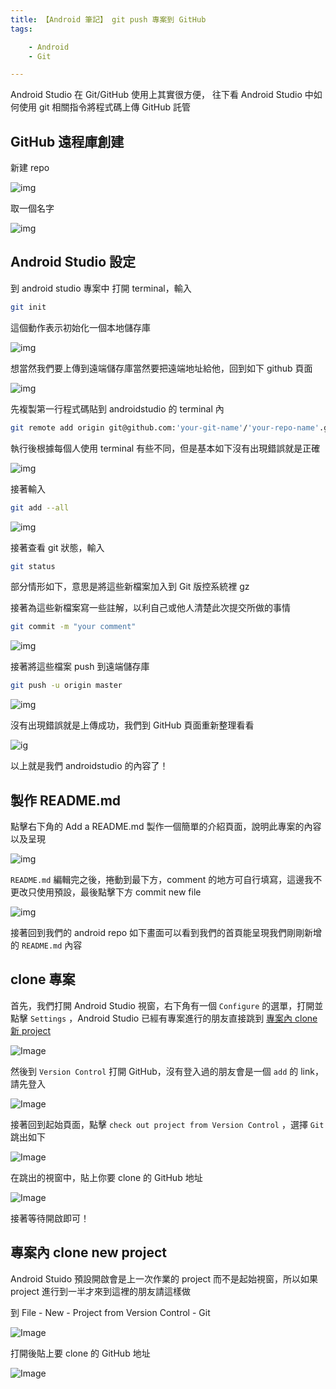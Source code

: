 ```yaml
---
title: 【Android 筆記】 git push 專案到 GitHub
tags:

    - Android
    - Git

---
```

Android Studio 在 Git/GitHub 使用上其實很方便， 往下看 Android Studio 中如何使用 git 相關指令將程式碼上傳 GitHub 託管

## GitHub 遠程庫創建

新建 repo

![img](https://i.imgur.com/2TbAS3L.png)

取一個名字

![img](https://i.imgur.com/1nVAxLd.png)

## Android Studio 設定

到 android studio 專案中 打開 terminal，輸入

``` bash
git init
```

這個動作表示初始化一個本地儲存庫

![img](https://i.imgur.com/wxSf4GJ.png)

想當然我們要上傳到遠端儲存庫當然要把遠端地址給他，回到如下 github 頁面

![img](https://i.imgur.com/bP5dKmM.png)

先複製第一行程式碼貼到 androidstudio 的 terminal 內

``` bash
git remote add origin git@github.com:'your-git-name'/'your-repo-name'.git
```

執行後根據每個人使用 terminal 有些不同，但是基本如下沒有出現錯誤就是正確

![img](https://i.imgur.com/LbB27bS.png)

接著輸入

``` bash
git add --all
```

![img](https://i.imgur.com/COuSSKn.png)

接著查看 git 狀態，輸入

``` bash
git status
```

部分情形如下，意思是將這些新檔案加入到 Git 版控系統裡 gz[](https://i.imgur.com/YWIF37f.png)

接著為這些新檔案寫一些註解，以利自己或他人清楚此次提交所做的事情

``` bash
git commit -m "your comment"
```

![img](https://i.imgur.com/57PI34F.png)

接著將這些檔案 push 到遠端儲存庫

``` bash
git push -u origin master
```

![img](https://i.imgur.com/0d1S0d8.png)

沒有出現錯誤就是上傳成功，我們到 GitHub 頁面重新整理看看

![ig](https://i.imgur.com/U2ewmxn.png)

以上就是我們 androidstudio 的內容了！

## 製作 README.md

點擊右下角的 Add a README.md 製作一個簡單的介紹頁面，說明此專案的內容以及呈現

![img](https://i.imgur.com/wULXZew.png)

`README.md` 編輯完之後，捲動到最下方，comment 的地方可自行填寫，這邊我不更改只使用預設，最後點擊下方 commit new file

![img](https://i.imgur.com/zHKca4O.png)

接著回到我們的 android repo 如下畫面可以看到我們的首頁能呈現我們剛剛新增的 `README.md` 內容

## clone 專案

首先，我們打開 Android Studio 視窗，右下角有一個 `Configure` 的選單，打開並點擊 `Settings` ，Android Studio 已經有專案進行的朋友直接跳到 [專案內 clone 新 project](#%e5%b0%88%e6%a1%88%e5%85%a7-clone-new-project)

![Image](https://i.imgur.com/ShMoADm.png)

然後到 `Version Control` 打開 GitHub，沒有登入過的朋友會是一個 `add` 的 link，請先登入

![Image](https://i.imgur.com/erX2uzp.png)

接著回到起始頁面，點擊 `check out project from Version Control` ，選擇 `Git` 跳出如下

![Image](https://i.imgur.com/jdxTmjI.png)

在跳出的視窗中，貼上你要 clone 的 GitHub 地址

![Image](https://i.imgur.com/6V4547H.png)

接著等待開啟即可！

## 專案內 clone new project

Android Stuido 預設開啟會是上一次作業的 project 而不是起始視窗，所以如果 project 進行到一半才來到這裡的朋友請這樣做

到 File - New - Project from Version Control - Git

![Image](https://i.imgur.com/D8bNAC1.png)

打開後貼上要 clone 的 GitHub 地址

![Image](https://i.imgur.com/gOy3RaB.png)
